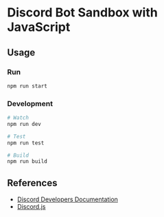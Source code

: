# Discord Bot Sandbox with JavaScript

## Usage

### Run

```bash
npm run start
```

### Development

```bash
# Watch
npm run dev

# Test
npm run test

# Build
npm run build
```


## References

- [Discord Developers Documentation](https://discord.com/developers/docs/intro)
- [Discord.js](https://discord.js.org/)
